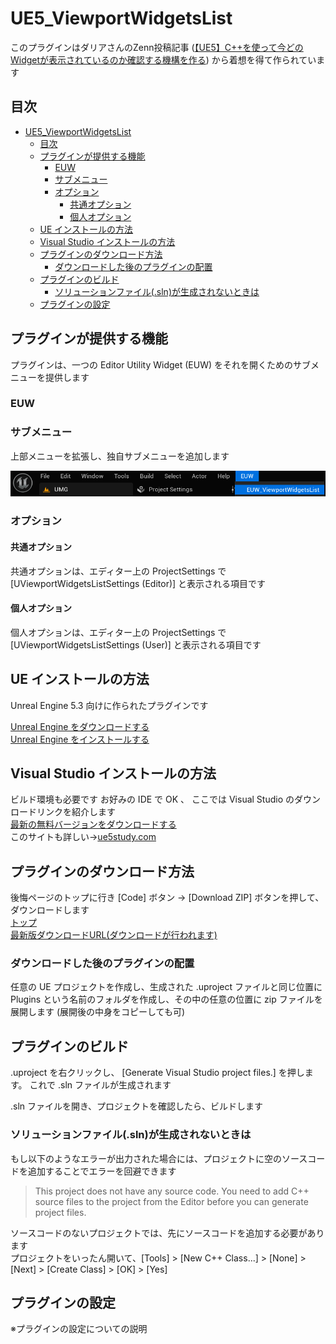 # UE5_ViewportWidgetsList

このプラグインはダリアさんのZenn投稿記事 ([【UE5】C++を使って今どのWidgetが表示されているのか確認する機構を作る](https://zenn.dev/daria_nicht/articles/ue5-add-viewport-names)) から着想を得て作られています  

## 目次

- [UE5\_ViewportWidgetsList](#ue5_viewportwidgetslist)
	- [目次](#目次)
	- [プラグインが提供する機能](#プラグインが提供する機能)
		- [EUW](#euw)
		- [サブメニュー](#サブメニュー)
		- [オプション](#オプション)
			- [共通オプション](#共通オプション)
			- [個人オプション](#個人オプション)
	- [UE インストールの方法](#ue-インストールの方法)
	- [Visual Studio インストールの方法](#visual-studio-インストールの方法)
	- [プラグインのダウンロード方法](#プラグインのダウンロード方法)
		- [ダウンロードした後のプラグインの配置](#ダウンロードした後のプラグインの配置)
	- [プラグインのビルド](#プラグインのビルド)
		- [ソリューションファイル(.sln)が生成されないときは](#ソリューションファイルslnが生成されないときは)
	- [プラグインの設定](#プラグインの設定)

## プラグインが提供する機能

プラグインは、一つの Editor Utility Widget (EUW) をそれを開くためのサブメニューを提供します

### EUW

### サブメニュー

上部メニューを拡張し、独自サブメニューを追加します

![a.png](./README_files/a.png)

### オプション

#### 共通オプション

共通オプションは、エディター上の ProjectSettings で \[UViewportWidgetsListSettings (Editor)\] と表示される項目です

#### 個人オプション

個人オプションは、エディター上の ProjectSettings で \[UViewportWidgetsListSettings (User)\] と表示される項目です

## UE インストールの方法

Unreal Engine 5.3 向けに作られたプラグインです  

[Unreal Engine をダウンロードする](https://www.unrealengine.com/ja/download)  
[Unreal Engine をインストールする](https://dev.epicgames.com/documentation/ja-jp/unreal-engine/installing-unreal-engine)  

## Visual Studio インストールの方法

ビルド環境も必要です お好みの IDE で OK 、 ここでは Visual Studio のダウンロードリンクを紹介します  
[最新の無料バージョンをダウンロードする](https://visualstudio.microsoft.com/ja/vs/community/)  
このサイトも詳しい→[ue5study.com](https://ue5study.com/how/unrealengine-packaging-visualstudio-settings/)  

## プラグインのダウンロード方法

後悔ページのトップに行き \[Code\] ボタン → \[Download ZIP\] ボタンを押して、ダウンロードします  
[トップ](https://github.com/kiruru002/ViewportWidgetsListPlugin)  
[最新版ダウンロードURL(ダウンロードが行われます)](https://github.com/kiruru002/ViewportWidgetsListPlugin/archive/refs/heads/main.zip)  

### ダウンロードした後のプラグインの配置

任意の UE プロジェクトを作成し、生成された .uproject ファイルと同じ位置に Plugins という名前のフォルダを作成し、その中の任意の位置に zip ファイルを展開します (展開後の中身をコピーしても可)  

## プラグインのビルド

.uproject を右クリックし、 \[Generate Visual Studio project files.\] を押します。 これで .sln ファイルが生成されます  

.sln ファイルを開き、プロジェクトを確認したら、ビルドします  

### ソリューションファイル(.sln)が生成されないときは

もし以下のようなエラーが出力された場合には、プロジェクトに空のソースコードを追加することでエラーを回避できます  

> This project does not have any source code. You need to add C++ source files to the project from the Editor before you can generate project files.

ソースコードのないプロジェクトでは、先にソースコードを追加する必要があります  
プロジェクトをいったん開いて、\[Tools\] > \[New C++ Class...\] > \[None\] > \[Next\] > \[Create Class\] > \[OK\] > \[Yes\]

## プラグインの設定

※プラグインの設定についての説明  
